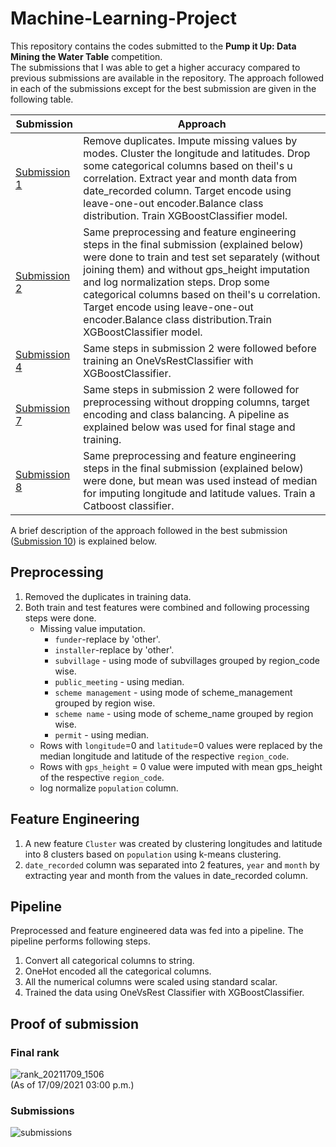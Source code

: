 # Machine-Learning-Project
This repository contains the codes submitted to the <b>Pump it Up: Data Mining the Water Table</b> competition.
<br>The submissions that I was able to get a higher accuracy compared to previous submissions are available in the repository. The approach followed in each of the submissions except for the best submission are given in the following table.

| Submission | Approach |
| --- | --- |
| [Submission 1](XGBoost_sub1.ipynb) | Remove duplicates. Impute missing values by modes. Cluster the longitude and latitudes. Drop some categorical columns based on theil's u correlation. Extract year and month data from date_recorded column. Target encode using leave-one-out encoder.Balance class distribution. Train XGBoostClassifier model. |
| [Submission 2](XGBoost_sub2.ipynb) | Same preprocessing and feature engineering steps in the final submission (explained below) were done to train and test set separately (without joining them) and without gps_height imputation and log normalization steps. Drop some categorical columns based on theil's u correlation. Target encode using leave-one-out encoder.Balance class distribution.Train XGBoostClassifier model. |
| [Submission 4](OneVsRest_XGBoost_sub4.ipynb) | Same steps in submission 2 were followed before training an OneVsRestClassifier with XGBoostClassifier. |
| [Submission 7](XGBoost_sub7.ipynb) | Same steps in submission 2 were followed for preprocessing without dropping columns, target encoding and class balancing. A pipeline as explained below was used for final stage and training. |
| [Submission 8](CatBoost_sub8.ipynb) | Same preprocessing and feature engineering steps in the final submission (explained below) were done, but mean was used instead of median for imputing longitude and latitude values. Train a Catboost classifier. |

A brief description of the approach followed in the best submission ([Submission 10](XGBoost_sub10.ipynb)) is explained below.

## Preprocessing
1. Removed the duplicates in training data.
2. Both train and test features were combined and following processing steps were done.
   * Missing value imputation.
     * ```funder```-replace by 'other'.
     * ```installer```-replace by 'other'.
     * ```subvillage``` - using mode of subvillages grouped by region_code wise.
     * ```public_meeting``` - using median.
     * ```scheme management``` - using mode of scheme_management grouped by region wise.
     * ```scheme name``` - using mode of scheme_name grouped by region wise.
     * ```permit``` - using median.
   * Rows with ```longitude```=0 and ```latitude```=0 values were replaced by the median longitude and latitude of the respective ```region_code```.
   * Rows with ```gps_height``` = 0 value were imputed with mean gps_height of the respective ```region_code```.
   * log normalize ```population``` column.

## Feature Engineering
1. A new feature ```Cluster``` was created by clustering longitudes and latitude into 8 clusters based on ```population``` using k-means clustering.
2. ```date_recorded``` column was separated into 2 features, ```year``` and ```month``` by extracting year and month from the values in date_recorded column.

## Pipeline
Preprocessed and feature engineered data was fed into a pipeline. The pipeline performs following steps.
1. Convert all categorical columns to string.
2. OneHot encoded all the categorical columns.
3. All the numerical columns were scaled using standard scalar.
4. Trained the data using OneVsRest Classifier with XGBoostClassifier.

## Proof of submission
### Final rank
![rank_20211709_1506](https://user-images.githubusercontent.com/47599759/133763439-ccc43bb2-6438-4c40-9cb3-2b9081ca1ec2.PNG)
<br>(As of 17/09/2021 03:00 p.m.)

### Submissions
![submissions](https://user-images.githubusercontent.com/47599759/133367787-da2d2fd1-fcb8-46f5-9678-d44d6cd4a42c.PNG)
